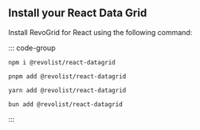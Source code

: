## Install your React Data Grid

Install RevoGrid for React using the following command:

::: code-group

```npm
npm i @revolist/react-datagrid

```

```pnpm
pnpm add @revolist/react-datagrid
```

```yarn
yarn add @revolist/react-datagrid
```

```bun
bun add @revolist/react-datagrid
```
:::